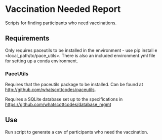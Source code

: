 # Vaccination Needed Report

Scripts for finding participants who need vaccinations.

## Requirements

Only requires paceutils to be installed in the environment - use pip install e <local_path/to/pace_utils>.  There is also an included environment.yml file for setting up a conda environment.

### PaceUtils
Requires that the paceutils package to be installed. Can be found at http://github.com/whatscottcodes/paceutils.

Requires a SQLite database set up to the specifications in https://github.com/whatscottcodes/database_mgmt

## Use

Run script to generate a csv of participants who need the vaccination.

